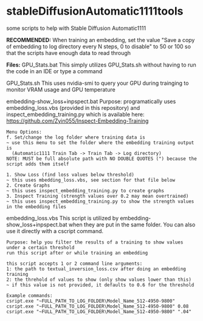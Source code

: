 # stableDiffusionAutomatic1111tools
some scripts to help with Stable Diffusion Automatic1111

**RECOMMENDED:**
  When training an embedding, set the value "Save a copy of embedding to log directory every N steps, 0 to disable"
  to 50 or 100 so that the scripts have enough data to read through

**Files:**
  GPU_Stats.bat
    This simply utilizes GPU_Stats.sh without having to run the code in an IDE or type a command
    
  GPU_Stats.sh
    This uses nvidia-smi to query your GPU during trainging to monitor VRAM usage and GPU temperature

  embedding-show_loss+inpspect.bat
    Purpose: programatically uses embedding_loss.vbs (provided in this repository) and inspect_embedding_training.py which is available here:
      https://github.com/Zyin055/Inspect-Embedding-Training
    
    Menu Options:
    f. Set/change the log folder where training data is
    ~ use this menu to set the folder where the embedding training output is
      (Automatic1111 Train Tab -> Train Tab -> Log directory)
    NOTE: MUST be full absolute path with NO DOUBLE QUOTES (") because the script adds them itself

    1. Show Loss (find loss values below threshold)
    ~ this uses mbedding_loss.vbs, see section for that file below
    2. Create Graphs
    ~ this uses inspect_embedding_training.py to create graphs
    3. Inspect Training (strength values over 0.2 may mean overtrained)
    ~ this uses inspect_embedding_training.py to show the strength values in the embedding files

  embedding_loss.vbs
    This script is utilized by embedding-show_loss+inpspect.bat when they are put in the same folder.
    You can also use it directly with a cscript command.
    
    Purpose: help you filter the results of a training to show values under a certain threshold
    run this script after or while training an embedding

    this script accepts 1 or 2 command line arguments:
    1: the path to textual_inversion_loss.csv after doing an embedding training
    2: the threhold of values to show (only show values lower than this)
    ~ if this value is not provided, it defaults to 0.6 for the threshold
  
    Example commands:
    csript.exe "~FULL_PATH_TO_LOG_FOLDER\Model_Name_512-4950-9800"
    csript.exe "~FULL_PATH_TO_LOG_FOLDER\Model_Name_512-4950-9800" 0.08
    csript.exe "~FULL_PATH_TO_LOG_FOLDER\Model_Name_512-4950-9800" ".04"
  
  
  
  
